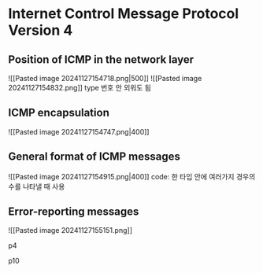 # Internet Control Message Protocol Version 4
## Position of ICMP in the network layer
![[Pasted image 20241127154718.png|500]]
![[Pasted image 20241127154832.png]]
type 번호 안 외워도 됨
## ICMP encapsulation
![[Pasted image 20241127154747.png|400]]
## General format of ICMP messages
![[Pasted image 20241127154915.png|400]]
code: 한 타입 안에 여러가지 경우의 수를 나타낼 때 사용



## Error-reporting messages
![[Pasted image 20241127155151.png]]


p4

p10


